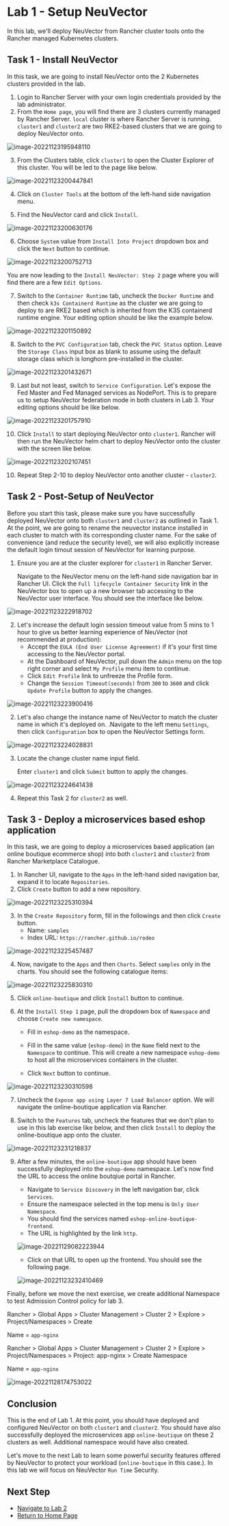 # Lab 1 - Setup NeuVector

In this lab, we'll deploy NeuVector from Rancher cluster tools onto the Rancher managed Kubernetes clusters. 

## Task 1 - Install NeuVector

In this task, we are going to install NeuVector onto the 2 Kubernetes clusters provided in the lab.

1. Login to Rancher Server with your own login credentials provided by the lab administrator. 
2. From the `Home page`, you will find there are 3 clusters currently managed by Rancher Server. `local` cluster is where Rancher Server is running. `cluster1` and `cluster2` are two RKE2-based clusters that we are going to deploy NeuVector onto.

![image-20221123195948110](../images/rancher-homepage.png)

3. From the Clusters table, click `cluster1` to open the Cluster Explorer of this cluster. You will be led to the page like below.

![image-20221123200447841](../images/rancher-cluster-explorer-cluster1.png)

4. Click on `Cluster Tools` at the bottom of the left-hand side navigation menu.

5. Find the NeuVector card and click `Install`.

![image-20221123200630176](../images/rancher-cluster-tools.png)

6. Choose `System` value from `Install Into Project` dropdown box and click the `Next` button to continue.

![image-20221123200752713](../images/neuvector-install-1.png)

You are now leading to the `Install NeuVector: Step 2` page where you will find there are a few `Edit Options`. 

7. Switch to the `Container Runtime` tab, uncheck the `Docker Runtime` and then check `k3s Containerd Runtime` as the cluster we are going to deploy to are RKE2 based which is inherited from the K3S containerd runtime engine. Your editing option should be like the example below.

![image-20221123201150892](../images/neuvector-install-2-container-runtime.png)

8. Switch to the `PVC Configuration` tab, check the `PVC Status` option. Leave the `Storage Class` input box as blank to assume using the default storage class which is longhorn pre-installed in the cluster. 

![image-20221123201432671](../images/neuvector-install-2-pvc.png)

9. Last but not least, switch to `Service Configuration`. Let's expose the Fed Master and Fed Managed services as NodePort. This is to prepare us to setup NeuVector federation mode in both clusters in Lab 3. Your editing options should be like below.

![image-20221123201757910](../images/neuvector-install-2-services.png)

10. Click `Install` to start deploying NeuVector onto `cluster1`. Rancher will then run the NeuVector helm chart to deploy NeuVector onto the cluster with the screen like below.

![image-20221123202107451](../images/neuvector-install-successful.png)

10. Repeat Step 2-10 to deploy NeuVector onto another cluster - `cluster2`.



## Task 2 - Post-Setup of NeuVector

Before you start this task, please make sure you have successfully deployed NeuVector onto both `cluster1` and `cluster2` as outlined in Task 1. At the point, we are going to rename the neuvector instance installed in each cluster to match with its corresponding cluster name. For the sake of convenience (and reduce the security level), we will also explicitly increase the default login timout session of NeuVector for learning purpose.



1. Ensure you are at the cluster explorer for `cluster1` in Rancher Server.

   Navigate to the NeuVector menu on the left-hand side navigation bar in Rancher UI. Click the `Full lifecycle Container Security` link in the NeuVector box to open up a new browser tab accessing to the NeuVector user interface. You should see the interface like below.



![image-20221123222918702](../images/rancher-neuvector-menu.png)

2. Let's increase the default login session timeout value from 5 mins to 1 hour to give us better learning experience of NeuVector (not recommended at production):
   * Accept the `EULA (End User License Agreement)` if it's your first time accessing to the NeuVector portal.
   * At the Dashboard of NeuVector, pull down the `Admin` menu on the top right corner and select `My Profile` menu item to continue.
   * Click `Edit Profile` link to unfreeze the Profile form. 
   * Change the `Session Timeout(seconds)` from `300` to `3600` and click `Update Profile` button to apply the changes.

![image-20221123223900416](../images/neuvector-profile-editing.png)

2. Let's also change the instance name of NeuVector to match the cluster name in which it's deployed on. .Navigate to the left menu `Settings`, then click `Configuration` box to open the NeuVector Settings form.

![image-20221123224028831](../images/neuvector-settings-configuration.png)

3. Locate the change cluster name input field. 

   Enter `cluster1` and click `Submit` button to apply the changes.

![image-20221123224641438](../images/neuvector-change-name.png)

4. Repeat this Task 2 for `cluster2` as well.



## Task 3 - Deploy a microservices based eshop application

In this task, we are going to deploy a microservices based application (an online boutique ecommerce shop) into both `cluster1` and `cluster2` from Rancher Marketplace Catalogue.

1. In Rancher UI, navigate to the `Apps` in the left-hand sided navigation bar, expand it to locate `Repositories`.
2. Click `Create` button to add a new repository.

![image-20221123225310394](../images/rancher-apps-marketplace.png)

3. In the `Create Repository` form, fill in the followings and then click `Create` button.
   * Name: `samples`
   * Index URL: `https://rancher.github.io/rodeo`

![image-20221123225457487](../images/rancher-add-rodeo-repo.png)

4. Now, navigate to the `Apps` and then `Charts`. Select `samples` only in the charts. You should see the following catalogue items:

![image-20221123225830310](../images/rancher-apps-catalogue-rodeo.png)

5. Click `online-boutique` and click `Install` button to continue.

6. At the `Install Step 1` page, pull the dropdown box of `Namespace` and choose `Create new namespace`. 

   * Fill in `eshop-demo` as the namespace. 

   * Fill in the same value (`eshop-demo`) in the `Name` field next to the `Namespace` to continue. This will create a new namespace `eshop-demo` to host all the microservices containers in the cluster. 

   * Click `Next` button to continue.

![image-20221123230310598](../images/rancher-online-boutique-install-1.png)

7. Uncheck the `Expose app using Layer 7 Load Balancer` option. We will navigate the online-boutique application via Rancher.

8. Switch to the `Features` tab, uncheck the features that we don't plan to use in this lab exercise like below, and then click `Install` to deploy the online-boutique app onto the cluster.

![image-20221123231218837](../images/rancher-online-boutique-install-2b.png)

9. After a few minutes, the `online-boutique` app should have been successfully deployed into the `eshop-demo` namespace. Let's now find the URL to access the online boutqiue portal in Rancher.

   * Navigate to `Service Discovery` in the left navigation bar, click `Services`. 
   * Ensure the namespace selected in the top menu is `Only User Namespace`.
   * You should find the services named `eshop-online-boutique-frontend`. 
   * The URL is highlighted by the link `http`.

   ![image-20221129082223944](../images/rancher-online-boutique-install-completed.png)

   * Click on that URL to open up the frontend. You should see the following page.

   ![image-20221123232410469](../images/rancher-online-boutique-frontend.png)

Finally, before we move the next exercise, we create additional Namespace to test Admission Control policy for lab 3. 

Rancher > Global Apps > Cluster Management > Cluster 2 > Explore > Project/Namespaces > Create 

Name = `app-nginx`

 Rancher > Global Apps > Cluster Management > Cluster 2 > Explore > Project/Namespaces >  Project: app-nginx > Create Namespace

Name = `app-nginx`

![image-20221128174753022](../images/image-20221128174753022.png)



## Conclusion

This is the end of Lab 1. At this point, you should have deployed and configured NeuVector on both `cluster1` and `cluster2`. You should have also successfully deployed the microservices app `online-boutique` on these 2 clusters as well. Additional namespace would have also created. 

Let's move to the next Lab to learn some powerful security features offered by NeuVector to protect your workload (`online-boutique` in this case.). In this lab we will focus on NeuVector `Run Time` Security.



## Next Step

- [Navigate to Lab 2](02-neuvector-behavioral-learning.md) 
- [Return to Home Page](../README.md) 

